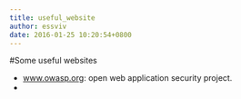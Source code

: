 ```yaml
---
title: useful_website
author: essviv
date: 2016-01-25 10:20:54+0800
---
```


#Some useful websites

* www.owasp.org: open web application security project.
* 